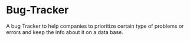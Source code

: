 # Bug-Tracker
A bug Tracker to help companies to prioritize certain type of problems or errors and keep the info about it on a data base.
